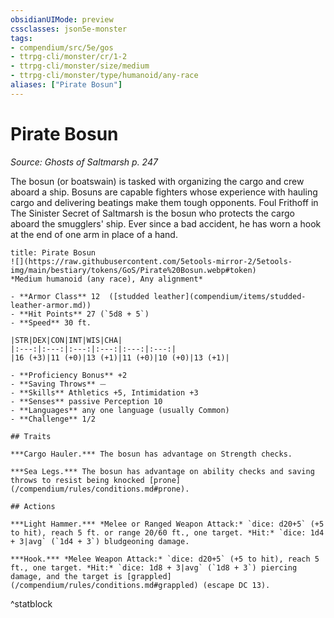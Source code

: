 ```yaml
---
obsidianUIMode: preview
cssclasses: json5e-monster
tags:
- compendium/src/5e/gos
- ttrpg-cli/monster/cr/1-2
- ttrpg-cli/monster/size/medium
- ttrpg-cli/monster/type/humanoid/any-race
aliases: ["Pirate Bosun"]
---
```

# Pirate Bosun
*Source: Ghosts of Saltmarsh p. 247*  

The bosun (or boatswain) is tasked with organizing the cargo and crew aboard a ship. Bosuns are capable fighters whose experience with hauling cargo and delivering beatings make them tough opponents. Foul Frithoff in The Sinister Secret of Saltmarsh is the bosun who protects the cargo aboard the smugglers' ship. Ever since a bad accident, he has worn a hook at the end of one arm in place of a hand.

```ad-statblock
title: Pirate Bosun
![](https://raw.githubusercontent.com/5etools-mirror-2/5etools-img/main/bestiary/tokens/GoS/Pirate%20Bosun.webp#token)
*Medium humanoid (any race), Any alignment*

- **Armor Class** 12  ([studded leather](compendium/items/studded-leather-armor.md))
- **Hit Points** 27 (`5d8 + 5`)
- **Speed** 30 ft.

|STR|DEX|CON|INT|WIS|CHA|
|:---:|:---:|:---:|:---:|:---:|:---:|
|16 (+3)|11 (+0)|13 (+1)|11 (+0)|10 (+0)|13 (+1)|

- **Proficiency Bonus** +2
- **Saving Throws** ⏤
- **Skills** Athletics +5, Intimidation +3
- **Senses** passive Perception 10
- **Languages** any one language (usually Common)
- **Challenge** 1/2

## Traits

***Cargo Hauler.*** The bosun has advantage on Strength checks.

***Sea Legs.*** The bosun has advantage on ability checks and saving throws to resist being knocked [prone](/compendium/rules/conditions.md#prone).

## Actions

***Light Hammer.*** *Melee or Ranged Weapon Attack:* `dice: d20+5` (+5 to hit), reach 5 ft. or range 20/60 ft., one target. *Hit:* `dice: 1d4 + 3|avg` (`1d4 + 3`) bludgeoning damage.

***Hook.*** *Melee Weapon Attack:* `dice: d20+5` (+5 to hit), reach 5 ft., one target. *Hit:* `dice: 1d8 + 3|avg` (`1d8 + 3`) piercing damage, and the target is [grappled](/compendium/rules/conditions.md#grappled) (escape DC 13).
```
^statblock